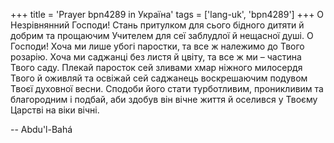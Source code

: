 +++
title = 'Prayer bpn4289 in Україна'
tags = ['lang-uk', 'bpn4289']
+++
О Незрівнянний Господи! Стань притулком для сього бідного дитяти й добрим та прощаючим Учителем для сеї заблудлої й нещасної душі. О Господи! Хоча ми лише убогі паростки, та все ж належимо до Твого розарію. Хоча ми саджанці без листя й цвіту, та все ж ми – частина Твого саду. Плекай паросток сей зливами хмар ніжного милосердя Твого й оживляй та освіжай сей саджанець воскрешаючим подувом Твоєї духовної весни. Сподоби його стати турботливим, проникливим та благородним і подбай, аби здобув він вічне життя й оселився у Твоєму Царстві на віки вічні.

-- Abdu'l-Bahá
